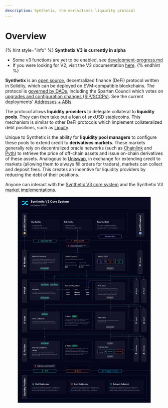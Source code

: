 ```yaml
---
description: Synthetix, the derivatives liquidity protocol
---
```


# Overview

{% hint style="info" %}
**Synthetix V3 is currently in alpha**

* Some v3 functions are yet to be enabled, see [development-progress.md](development-progress.md "mention")
* If you were looking for V2, visit the V2 documentation [here](https://docs.synthetix.io/synthetix-protocol).
{% endhint %}

**Synthetix** is an [open source](https://github.com/synthetixio/synthetix-v3), decentralized finance (DeFi) protocol written in Solidity, which can be deployed on EVM-compatible blockchains. The protocol is [governed by DAOs](for-governance-participants/synthetix-governance.md), including the Spartan Council which votes on [upgrades and configuration changes (SIP/SCCPs)](https://sips.synthetix.io/). See the current deployments' [Addresses + ABIs](for-developers/addresses-+-abis.md).

The protocol allows **liquidity providers** to delegate collateral to **liquidity pools**. They can then take out a loan of snxUSD stablecoins. This mechanism is similar to other DeFi protocols which implement collateralized debt positions, such as [Liquity](https://www.liquity.org/).

Unique to Synthetix is the ability for **liquidity pool managers** to configure these pools to extend credit to **derivatives markets**. These markets generally rely on decentralized oracle networks (such as [Chainlink](https://chain.link/) and [Pyth](https://pyth.network/)) to retrieve the price of off-chain assets and issue on-chain derivatives of these assets. Analogous to [Uniswap](https://uniswap.org/), in exchange for extending credit to markets (allowing them to always fill orders for traders), markets can collect and deposit fees. This creates an incentive for liquidity providers by reducing the debt of their positions.

Anyone can interact with the [Synthetix V3 core system](https://v3.synthetix.io/) and the Synthetix V3 [market implementations](https://synthetix-markets-prototype.vercel.app/).

<figure><img src=".gitbook/assets/Synthetix_V3_Core_System_Vertical.png" alt=""><figcaption></figcaption></figure>
